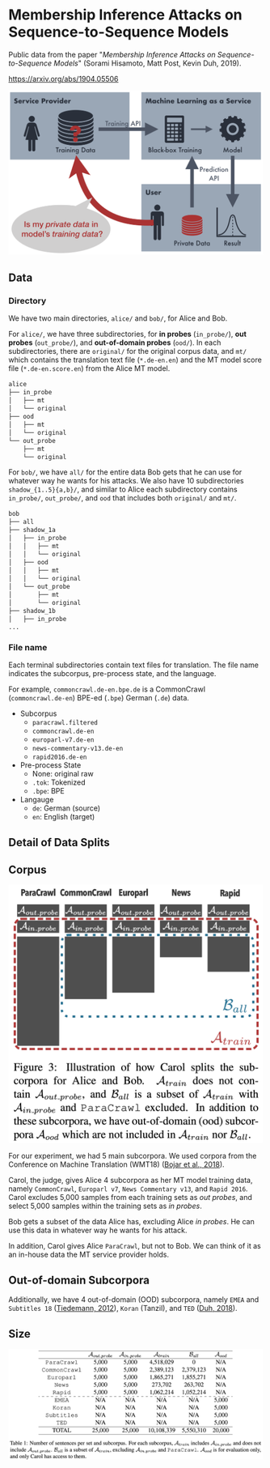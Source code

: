 # Membership Inference Attacks on Sequence-to-Sequence Models

Public data from the paper "*Membership Inference Attacks on Sequence-to-Sequence Models*" (Sorami Hisamoto, Matt Post, Kevin Duh, 2019).

https://arxiv.org/abs/1904.05506



<img src="figures/alice_and_bob.png" width="600px">


## Data

### Directory

We have two main directories, `alice/` and `bob/`, for Alice and Bob.

For `alice/`, we have three subdirectories, for **in probes** (`in_probe/`), **out probes** (`out_probe/`), and **out-of-domain probes** (`ood/`). In each subdirectories, there are `original/` for the original corpus data, and `mt/` which contains the translation text file (`*.de-en.en`) and the MT model score file (`*.de-en.score.en`) from the Alice MT model.

```
alice
├── in_probe
│   ├── mt
│   └── original
├── ood
│   ├── mt
│   └── original
└── out_probe
    ├── mt
    └── original
```

For `bob/`, we have `all/` for the entire data Bob gets that he can use for whatever way he wants for his attacks. We also have 10 subdirectories `shadow_{1..5}{a,b}/`, and similar to Alice each subdirectory contains `in_probe/`, `out_probe/`, and `ood` that includes both `original/` and `mt/`.

```
bob
├── all
├── shadow_1a
│   ├── in_probe
│   │   ├── mt
│   │   └── original
│   ├── ood
│   │   ├── mt
│   │   └── original
│   └── out_probe
│       ├── mt
│       └── original
├── shadow_1b
│   ├── in_probe
...
```

### File name

Each terminal subdirectories contain text files for translation. The file name indicates the subcorpus, pre-process state, and the language.

For example, `commoncrawl.de-en.bpe.de` is a CommonCrawl (`commoncrawl.de-en`) BPE-ed (`.bpe`) German (`.de`) data. 

- Subcorpus
  - `paracrawl.filtered`
  - `commoncrawl.de-en`
  - `europarl-v7.de-en`
  - `news-commentary-v13.de-en`
  - `rapid2016.de-en`
- Pre-process State
  - None: original raw
  - `.tok`: Tokenized
  - `.bpe`: BPE
- Langauge
  - `de`: German (source)
  - `en`: English (target)
  

## Detail of Data Splits

## Corpus

<img src="figures/data_and_splits.png" width="600px">

For our experiment, we had 5 main subcorpora. We used corpora from the Conference on Machine Translation (WMT18) ([Bojar et al., 2018](https://www.aclweb.org/anthology/W18-6401/)). 

Carol, the judge, gives Alice 4 subcorpora as her MT model training data, namely `CommonCrawl`, `Europarl v7`, `News Commentary v13`, and `Rapid 2016`. Carol excludes 5,000 samples from each training sets as *out probes*, and select 5,000 samples within the training sets as *in probes*. 

Bob gets a subset of the data Alice has, excluding Alice *in probes*. He can use this data in whatever way he wants for his attack.

In addition, Carol gives Alice `ParaCrawl`, but not to Bob. We can think of it  as an in-house data the MT service provider holds. 



## Out-of-domain Subcorpora

Additionally, we have 4 out-of-domain (OOD) subcorpora, namely `EMEA` and `Subtitles 18` ([Tiedemann, 2012](https://www.aclweb.org/anthology/L12-1246/)), `Koran` (Tanzil), and `TED` ([Duh, 2018](http://www.cs.jhu.edu/~kevinduh/a/multitarget-tedtalks/)).


## Size

<img src="figures/data_size.png" width="800px">


